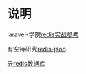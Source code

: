 # 说明



laravel-学院[redis实战参考](https://laravelacademy.org/books/high-performance-redis)

有空待研究[redis-json](https://oss.redis.com/redisjson/)

[云redis数据库](https://app.redislabs.com/#/subscriptions/subscription/1703229/bdb)